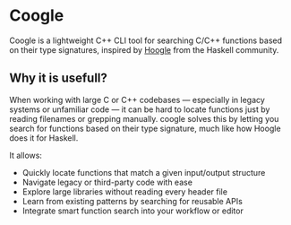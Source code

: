 # Coogle

Coogle is a lightweight C++ CLI tool for searching C/C++ functions based on their type signatures, inspired by [Hoogle](https://hoogle.haskell.org) from the Haskell community.

## Why it is usefull?

When working with large C or C++ codebases — especially in legacy systems or unfamiliar code — it can be hard to locate functions just by reading filenames or grepping manually. coogle solves this by letting you search for functions based on their type signature, much like how Hoogle does it for Haskell.

It allows:

- Quickly locate functions that match a given input/output structure
- Navigate legacy or third-party code with ease
- Explore large libraries without reading every header file
- Learn from existing patterns by searching for reusable APIs
- Integrate smart function search into your workflow or editor
